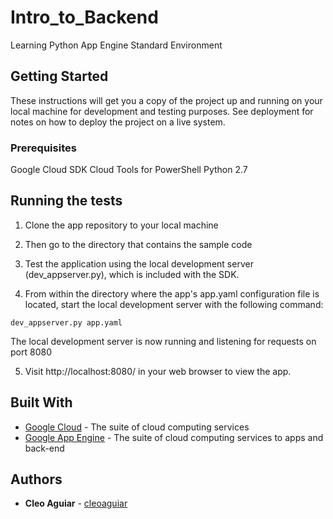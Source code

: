 # Intro_to_Backend
Learning Python App Engine Standard Environment

## Getting Started

These instructions will get you a copy of the project up and running on your local machine for development and testing purposes. See deployment for notes on how to deploy the project on a live system.

### Prerequisites

Google Cloud SDK
Cloud Tools for PowerShell
Python 2.7

## Running the tests

1. Clone the app repository to your local machine

2. Then go to the directory that contains the sample code

3. Test the application using the local development server (dev_appserver.py), which is included with the SDK.

4. From within the directory where the app's app.yaml configuration file is located, start the local development server with the following command:

```
dev_appserver.py app.yaml
```

The local development server is now running and listening for requests on port 8080

5. Visit http://localhost:8080/ in your web browser to view the app.

## Built With

* [Google Cloud](https://cloud.google.com/) - The suite of cloud computing services
* [Google App Engine](https://cloud.google.com/appengine/) - The suite of cloud computing services to apps and back-end


## Authors

* **Cleo Aguiar** - [cleoaguiar](https://github.com/cleoaguiar)
